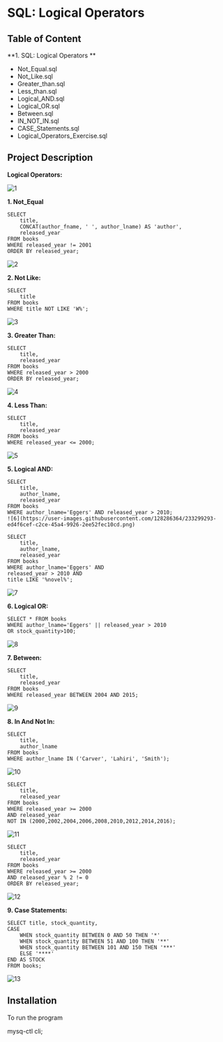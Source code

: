 
# SQL: Logical Operators 





## Table of Content


**1. SQL: Logical Operators **
 - Not_Equal.sql
 - Not_Like.sql
 - Greater_than.sql
 - Less_than.sql
 - Logical_AND.sql
 - Logical_OR.sql
 - Between.sql
 - IN_NOT_IN.sql
 - CASE_Statements.sql
 - Logical_Operators_Exercise.sql
## Project Description

**Logical Operators:**

![1](https://user-images.githubusercontent.com/128286364/233298275-9dd62f41-56b7-4c9e-be26-ce046461a1c1.png)

**1. Not_Equal**

    SELECT
        title,
        CONCAT(author_fname, ' ', author_lname) AS 'author',
        released_year
    FROM books
    WHERE released_year != 2001
    ORDER BY released_year;
![2](https://user-images.githubusercontent.com/128286364/233298450-d337c78f-a485-489d-a6dc-a7b9d14e9a77.png)


**2. Not Like:**

    SELECT 
        title 
    FROM books 
    WHERE title NOT LIKE 'W%';
![3](https://user-images.githubusercontent.com/128286364/233298506-979a8400-dcc9-459b-9d13-450f1728d6a0.png)


**3. Greater Than:**

    SELECT 
        title, 
        released_year 
    FROM books 
    WHERE released_year > 2000 
    ORDER BY released_year;
![4](https://user-images.githubusercontent.com/128286364/233298631-099168a5-8319-42b8-be06-5be2dbda89d4.png)


**4. Less Than:**

    SELECT 
        title, 
        released_year 
    FROM books
    WHERE released_year <= 2000;
![5](https://user-images.githubusercontent.com/128286364/233298669-143e5898-3b43-456c-add2-c78a94b6ce76.png)


**5. Logical AND:**

    SELECT 
        title, 
        author_lname, 
        released_year 
    FROM books
    WHERE author_lname='Eggers' AND released_year > 2010;
	![6](https://user-images.githubusercontent.com/128286364/233299293-ed4f6cef-c2ce-45a4-9926-2ee52fec10cd.png)

    SELECT 
        title, 
        author_lname, 
        released_year 
    FROM books
    WHERE author_lname='Eggers' AND 
    released_year > 2010 AND
    title LIKE '%novel%';
![7](https://user-images.githubusercontent.com/128286364/233299377-73be14c6-531d-403b-8ffd-1b73759e76b9.png)

**6. Logical OR:**

    SELECT * FROM books
    WHERE author_lname='Eggers' || released_year > 2010 
    OR stock_quantity>100;
![8](https://user-images.githubusercontent.com/128286364/233299489-08a6dced-12eb-4cc6-b888-75692852cc67.png)

**7. Between:**

    SELECT 
        title, 
        released_year 
    FROM books 
    WHERE released_year BETWEEN 2004 AND 2015;
![9](https://user-images.githubusercontent.com/128286364/233299543-71867579-1003-4277-a5f2-456ee9b1a537.png)
    
**8. In And Not In:** 

    SELECT 
        title, 
        author_lname 
    FROM books
    WHERE author_lname IN ('Carver', 'Lahiri', 'Smith');
![10](https://user-images.githubusercontent.com/128286364/233299639-3f4a2eb7-0e69-444a-b7c5-0dabddd16df6.png)

    SELECT 
        title, 
        released_year 
    FROM books
    WHERE released_year >= 2000
    AND released_year 
    NOT IN (2000,2002,2004,2006,2008,2010,2012,2014,2016);
![11](https://user-images.githubusercontent.com/128286364/233299669-4c28656e-f7a3-4c42-b809-b4c59f18fb77.png)

    SELECT 
        title, 
        released_year 
    FROM books
    WHERE released_year >= 2000 
    AND released_year % 2 != 0 
    ORDER BY released_year;
![12](https://user-images.githubusercontent.com/128286364/233299699-5aa1e40b-c233-482a-90cd-5cc7cca532c0.png)

**9. Case Statements:**
    
    SELECT title, stock_quantity,
    CASE 
        WHEN stock_quantity BETWEEN 0 AND 50 THEN '*'
        WHEN stock_quantity BETWEEN 51 AND 100 THEN '**'
        WHEN stock_quantity BETWEEN 101 AND 150 THEN '***'
        ELSE '****'
    END AS STOCK
    FROM books;
![13](https://user-images.githubusercontent.com/128286364/233299726-77dc50d8-57d2-4036-946d-1096a80b3079.png)

## Installation

To run the program

mysq-ctl cli;
